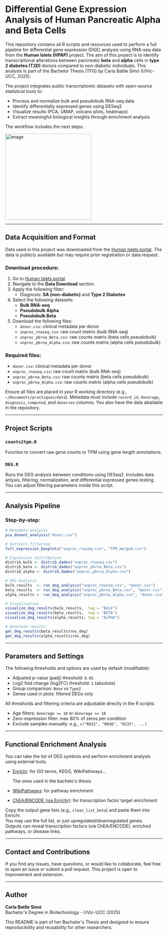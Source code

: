 
# Differential Gene Expression Analysis of Human Pancreatic Alpha and Beta Cells

This repository contains all R scripts and resources used to perform a full pipeline for differential gene expression (DGE) analysis using RNA-seq data from the **Human Islets (HPAP)** project. The aim of this project is to identify transcriptional alterations between pancreatic **beta** and **alpha** cells in **type 2 diabetes (T2D)** donors compared to non-diabetic individuals. This analysis is part of the Bachelor Thesis (TFG) by Carla Batlle Simó (UVic-UCC, 2025).

The project integrates public transcriptomic datasets with open-source statistical tools to:
- Process and normalize bulk and pseudobulk RNA-seq data
- Identify differentially expressed genes using DESeq2
- Visualize results (PCA, UMAP, volcano plots, heatmaps)
- Extract meaningful biological insights through enrichment analysis

The workflow includes the next steps:

<img width="275" alt="image" src="https://github.com/user-attachments/assets/f8eb346f-b741-4dd5-a8cc-0f75d9a52207" />

---

## Data Acquisition and Format

Data used in this project was downloaded from the [Human Islets portal](https://www.humanislets.com/#/). The data is publicly available but may require prior registration or data request.

### Download procedure:

1. Go to [Human Islets portal](https://www.humanislets.com/#/)
2. Navigate to the **Data Download** section.
3. Apply the following filter:
   - Diagnosis: **SA (non-diabetic)** and **Type 2 Diabetes**
4. Select the following datasets:
   - **Bulk RNA-seq**
   - **Pseudobulk Alpha**
   - **Pseudobulk Beta**
5. Download the following files:
   - `donor.csv`: clinical metadata per donor
   - `unproc_rnaseq.csv`: raw count matrix (bulk RNA-seq)
   - `unproc_pbrna_Beta.csv`: raw counts matrix (beta cells pseudobulk)
   - `unproc_pbrna_Alpha.csv`: raw counts matrix (alpha cells pseudobulk)

### Required files:
- `donor.csv`: clinical metadata per donor
- `unproc_rnaseq.csv`: raw count matrix (bulk RNA-seq)
- `unproc_pbrna_Beta.csv`: raw counts matrix (beta cells pseudobulk)
- `unproc_pbrna_Alpha.csv`: raw counts matrix (alpha cells pseudobulk)

Ensure all files are placed in your R working directory (e.g., `~/Documents/practiques/data`). Metadata must include `record_id`, `donorage`, `diagnosis_computed`, and `donorsex` columns. You also have the data abailable in the repository.

---

##  Project Scripts

### `counts2tpm.R`
Function to convert raw gene counts to TPM using gene length annotations.

### `DEG.R`
Runs the DEG analysis between conditions using DESeq2. Includes data anlysis, filtering, normalization, and differential expressed genes testing. You can adjust filtering parameters inside this script.

---

##  Analysis Pipeline

### Step-by-step:
```r
# Metadata analysis
pca_donant_analysis("donor.csv")

# Outliers filtering
full_expression_boxplots("unproc_rnaseq.csv", "TPM_merged.csv")

# Espression distribution
distrib_bulk <- distrib_dades("unproc_rnaseq.csv")
distrib_beta <- distrib_dades("unproc_pbrna_Beta.csv")
distrib_alpha <- distrib_dades("unproc_pbrna_Alpha.csv")

# DEG Analysis
bulk_results  <- run_deg_analysis("unproc_rnaseq.csv", "donor.csv")
beta_results  <- run_deg_analysis("unproc_pbrna_Beta.csv", "donor.csv")
alpha_results <- run_deg_analysis("unproc_pbrna_Alpha.csv", "donor.csv")

# Visualization
visualize_deg_results(bulk_results,  tag = "BULK")
visualize_deg_results(beta_results,  tag = "BETA")
visualize_deg_results(alpha_results, tag = "ALPHA")

# Annotate results
get_deg_results(beta_results$res_deg)
get_deg_results(alpha_results$res_deg)
```

---

##  Parameters and Settings
The following thresholds and options are used by default (modifiable):
- Adjusted p-value (padj) threshold: `0.05`
- Log2 fold change (log2FC) threshold: `1` (absolute)
- Group comparison: `None` vs `Type2`
- Genes used in plots: filtered DEGs only

All thresholds and filtering criteria are adjustable directly in the R scripts:
- Age filters: `donorage >= 10` or `donorage >= 18`
- Zero-expression filter: max 80% of zeros per condition
- Exclude samples manually: e.g., `c("R032", "R036", "R233", ...)`

---

## Functional Enrichment Analysis

You can take the list of DEG symbols and perform enrichment analysis using external tools:

- [Enrichr](https://maayanlab.cloud/Enrichr/): for GO terms, KEGG, WikiPathways...

  The ones used in the bachelo's thesis:
- [WikiPathways](https://www.wikipathways.org/): for pathway enrichment
- [ChEA/ENCODE (via Enrichr)](https://maayanlab.cloud/Enrichr/#libraries): for transcription factor target enrichment

Copy the output gene lists (e.g., `clean_list_beta`) and paste them into Enrichr.  
You may use the full list, or just upregulated/downregulated genes.  
Outputs can reveal transcription factors (via ChEA/ENCODE), enriched pathways, or disease links.

---

##  Contact and Contributions
If you find any issues, have questions, or would like to collaborate, feel free to open an issue or submit a pull request. This project is open to improvement and extension.

---

## Author
**Carla Batlle Simó**  
Bachelor's Degree in Biotechnology - UVic-UCC (2025)

This README is part of her Bachelor's Thesis and designed to ensure reproducibility and reusability for other researchers.
